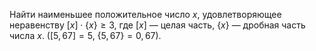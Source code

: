 Найти наименьшее положительное число $x$, удовлетворяющее неравенству $\left[ x \right]\cdot \left\{ x \right\}\ge 3$,  где $\left[ x \right]$  — целая  часть,  $\left\{ x \right\}$ — дробная часть числа $x$. $([5,67]=5$, $\left\{ 5,67 \right\}=0,67)$.